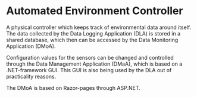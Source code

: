 # Automated Environment Controller
A physical controller which keeps track of environmental data around itself. 
The data collected by the Data Logging Application (DLA) is stored in a shared database, 
which then can be accessed by the Data Monitoring Application (DMoA).

Configuration values for the sensors can be changed and controlled through the 
Data Management Application (DMaA), which is based on a .NET-framework GUI. This GUI is
also being used by the DLA out of practicality reasons. 

The DMoA is based on Razor-pages through ASP.NET.  

